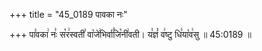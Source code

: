 +++
title = "45_0189 पावका नः"

+++
पा꣣वका꣢ नः꣣ स꣡र꣢स्वती꣣ वा꣡जे꣢भिर्वा꣣जि꣡नी꣢वती। य꣣ज्ञं꣡ व꣢ष्टु धि꣣या꣡व꣢सु ॥ 45:0189 ॥